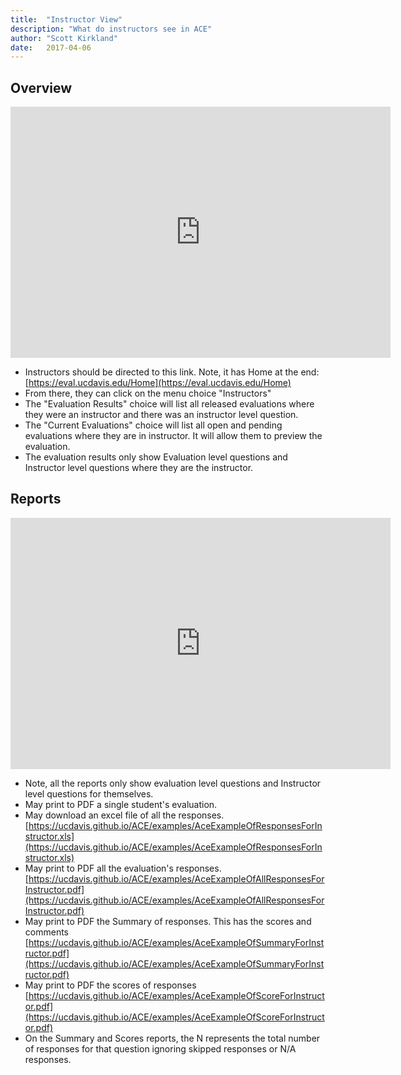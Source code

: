 ```yaml
---
title:  "Instructor View"
description: "What do instructors see in ACE"
author: "Scott Kirkland"
date:   2017-04-06
---
```


## Overview

<iframe id="kaltura_player" src="https://cdnapisec.kaltura.com/p/1770401/sp/177040100/embedIframeJs/uiconf_id/29032722/partner_id/1770401?iframeembed=true&playerId=kaltura_player&entry_id=1_qym4nlzb&flashvars[localizationCode]=en&amp;flashvars[leadWithHTML5]=true&amp;flashvars[sideBarContainer.plugin]=true&amp;flashvars[sideBarContainer.position]=left&amp;flashvars[sideBarContainer.clickToClose]=true&amp;flashvars[chapters.plugin]=true&amp;flashvars[chapters.layout]=vertical&amp;flashvars[chapters.thumbnailRotator]=false&amp;flashvars[streamSelector.plugin]=true&amp;flashvars[EmbedPlayer.SpinnerTarget]=videoHolder&amp;flashvars[dualScreen.plugin]=true&amp;flashvars[Kaltura.addCrossoriginToIframe]=true&amp;&wid=1_fh0wfhhn" width="608" height="402" allowfullscreen webkitallowfullscreen mozAllowFullScreen allow="autoplay *; fullscreen *; encrypted-media *" sandbox="allow-forms allow-same-origin allow-scripts allow-top-navigation allow-pointer-lock allow-popups allow-modals allow-orientation-lock allow-popups-to-escape-sandbox allow-presentation allow-top-navigation-by-user-activation" frameborder="0" title="Kaltura Player"></iframe>

- Instructors should be directed to this link. Note, it has Home at the end:
[https://eval.ucdavis.edu/Home](https://eval.ucdavis.edu/Home)
- From there, they can click on the menu choice "Instructors"
- The "Evaluation Results" choice will list all released evaluations where they were an instructor and there was an instructor level question.
- The "Current Evaluations" choice will list all open and pending evaluations where they are in instructor. It will allow them to preview the evaluation.
- The evaluation results only show Evaluation level questions and Instructor level questions where they are the instructor.

## Reports

<iframe id="kaltura_player" src="https://cdnapisec.kaltura.com/p/1770401/sp/177040100/embedIframeJs/uiconf_id/29032722/partner_id/1770401?iframeembed=true&playerId=kaltura_player&entry_id=1_oz4jp7oy&flashvars[localizationCode]=en&amp;flashvars[leadWithHTML5]=true&amp;flashvars[sideBarContainer.plugin]=true&amp;flashvars[sideBarContainer.position]=left&amp;flashvars[sideBarContainer.clickToClose]=true&amp;flashvars[chapters.plugin]=true&amp;flashvars[chapters.layout]=vertical&amp;flashvars[chapters.thumbnailRotator]=false&amp;flashvars[streamSelector.plugin]=true&amp;flashvars[EmbedPlayer.SpinnerTarget]=videoHolder&amp;flashvars[dualScreen.plugin]=true&amp;flashvars[Kaltura.addCrossoriginToIframe]=true&amp;&wid=1_iy3gxn4i" width="608" height="402" allowfullscreen webkitallowfullscreen mozAllowFullScreen allow="autoplay *; fullscreen *; encrypted-media *" sandbox="allow-forms allow-same-origin allow-scripts allow-top-navigation allow-pointer-lock allow-popups allow-modals allow-orientation-lock allow-popups-to-escape-sandbox allow-presentation allow-top-navigation-by-user-activation" frameborder="0" title="Kaltura Player"></iframe>

- Note, all the reports only show evaluation level questions and Instructor level questions for themselves.
- May print to PDF a single student's evaluation.
- May download an excel file of all the responses.
[https://ucdavis.github.io/ACE/examples/AceExampleOfResponsesForInstructor.xls](https://ucdavis.github.io/ACE/examples/AceExampleOfResponsesForInstructor.xls)
- May print to PDF all the evaluation's responses.
[https://ucdavis.github.io/ACE/examples/AceExampleOfAllResponsesForInstructor.pdf](https://ucdavis.github.io/ACE/examples/AceExampleOfAllResponsesForInstructor.pdf)
- May print to PDF the Summary of responses. This has the scores and comments
[https://ucdavis.github.io/ACE/examples/AceExampleOfSummaryForInstructor.pdf](https://ucdavis.github.io/ACE/examples/AceExampleOfSummaryForInstructor.pdf)
- May print to PDF the scores of responses
[https://ucdavis.github.io/ACE/examples/AceExampleOfScoreForInstructor.pdf](https://ucdavis.github.io/ACE/examples/AceExampleOfScoreForInstructor.pdf)
- On the Summary and Scores reports, the N represents the total number of responses for that question ignoring skipped responses or N/A responses.
